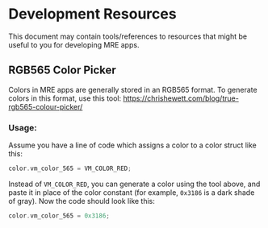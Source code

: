 # Development Resources
This document may contain tools/references to resources that might be useful to you for developing MRE apps.

## RGB565 Color Picker
Colors in MRE apps are generally stored in an RGB565 format. To generate colors in this format, use this tool: https://chrishewett.com/blog/true-rgb565-colour-picker/
### Usage:
Assume you have a line of code which assigns a color to a color struct like this:
```c
color.vm_color_565 = VM_COLOR_RED;
```
Instead of `VM_COLOR_RED`, you can generate a color using the tool above, and paste it in place of the color constant (for example, `0x3186` is a dark shade of gray).
Now the code should look like this:
```c
color.vm_color_565 = 0x3186;
```
